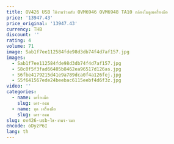```yaml
---
title: OV426 USB ใช้งานร่วมกับ OVM6946 OVM6948 TA10 กล้องโมดูลเครื่องมือ
price: '13947.43'
price_original: '13947.43'
currency: THB
discount: ''
rating: 4
volume: 71
image: Sab1f7ee112584fde98d3db74f4d7af157.jpg
images:
  - Sab1f7ee112584fde98d3db74f4d7af157.jpg
  - S8c0f5f3fad66405b8462ea96517d126as.jpg
  - S6fbe4179215d41e9a789dca0f4a126fej.jpg
  - S5f641567ede24beebac6115eebf4d6f3z.jpg
video: ''
categories:
  - name: เครื่องมือ
    slug: เคร-องม
  - name: ชุด เครื่องมือ
    slug: เคร-องม
slug: ov426-usb-ใช-งานร-วมก
encode: oDyzP6I
lang: th
---
```

  